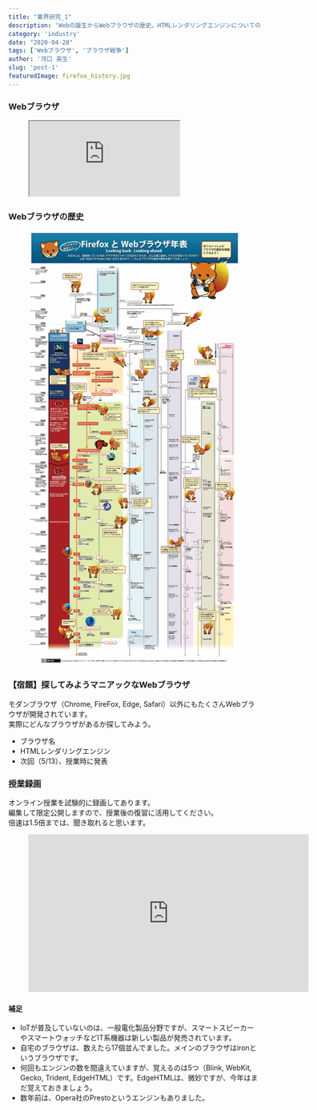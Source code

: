 ```yaml
---
title: "業界研究_1"
description: 'Webの誕生からWebブラウザの歴史。HTMLレンダリングエンジンについての解説をします。'
category: 'industry'
date: "2020-04-28"
tags: ['Webブラウザ', 'ブラウザ戦争']
author: '河口 英生'
slug: 'post-1'
featuredImage: firefox_history.jpg
---
```

<div class="post-section">
<h3 class="title is-5" >Webブラウザ</h3>
<figure class="is-fullwidth slide">
  <iframe src="https://drive.google.com/file/d/1lSI1xBALvBINW1zCv6rpHLERIf1iVtr2/preview"></iframe>
</figure>
<h3 class="title is-5" >Webブラウザの歴史</h3>
<figure class="is-fullwidth">

[![Webブラウザの歴史](../../images/firefox_history.jpg)](http://www.notredame.ac.jp/~tyoshida/nclass/front.pdf)

</figure>

</div>
<div class="post-section">
<h3 class="title is-5" >【宿題】探してみようマニアックなWebブラウザ</h3>
<p>モダンブラウザ（Chrome, FireFox, Edge, Safari）以外にもたくさんWebブラウザが開発されています。<br>
実際にどんなブラウザがあるか探してみよう。</p>

+ ブラウザ名
+ HTMLレンダリングエンジン
+ 次回（5/13）、授業時に発表

</div>
<div class="post-section">
<h3 class="title is-5" >授業録画</h3>

オンライン授業を試験的に録画してあります。  
編集して限定公開しますので、授業後の復習に活用してください。  
倍速は1.5倍までは、聞き取れると思います。

<figure class="is-fullwidth movie">
<iframe width="560" height="315" src="https://www.youtube.com/embed/tPQKIWQ_K5Q" frameborder="0" allow="accelerometer; autoplay; encrypted-media; gyroscope; picture-in-picture" allowfullscreen></iframe>
</figure>

<h4 class="title is-6">補足</h4>

 + IoTが普及していないのは、一般電化製品分野ですが、スマートスピーカーやスマートウォッチなどIT系機器は新しい製品が発売されています。
 + 自宅のブラウザは、数えたら17個並んでました。メインのブラウザはironというブラウザです。
 + 何回もエンジンの数を間違えていますが、覚えるのは5つ（Blink, WebKit, Gecko, Trident, EdgeHTML）です。EdgeHTMLは、微妙ですが、今年はまだ覚えておきましょう。
 + 数年前は、Opera社のPrestoというエンジンもありました。
 </div>